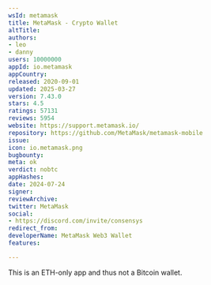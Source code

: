 ```yaml
---
wsId: metamask
title: MetaMask - Crypto Wallet
altTitle: 
authors:
- leo
- danny
users: 10000000
appId: io.metamask
appCountry: 
released: 2020-09-01
updated: 2025-03-27
version: 7.43.0
stars: 4.5
ratings: 57131
reviews: 5954
website: https://support.metamask.io/
repository: https://github.com/MetaMask/metamask-mobile
issue: 
icon: io.metamask.png
bugbounty: 
meta: ok
verdict: nobtc
appHashes: 
date: 2024-07-24
signer: 
reviewArchive: 
twitter: MetaMask
social:
- https://discord.com/invite/consensys
redirect_from: 
developerName: MetaMask Web3 Wallet
features: 

---
```


This is an ETH-only app and thus not a Bitcoin wallet.
